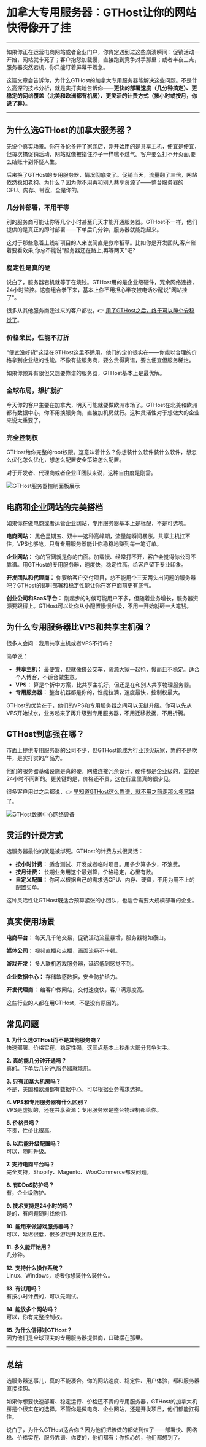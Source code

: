 # 加拿大专用服务器：GTHost让你的网站快得像开了挂

---

如果你正在运营电商网站或者企业门户，你肯定遇到过这些崩溃瞬间：促销活动一开始，网站就卡死了；客户抱怨加载慢，直接跑到竞争对手那里；或者半夜三点，服务器突然宕机，你只能盯着屏幕干着急。

这篇文章会告诉你，为什么GTHost的加拿大专用服务器能解决这些问题。不是什么高深的技术分析，就是实打实地告诉你——**更快的部署速度（几分钟搞定）、更稳定的网络覆盖（北美和欧洲都有机房）、更灵活的计费方式（按小时或按月，你说了算）**。

---

## 为什么选GTHost的加拿大服务器？

先说个真实场景。你在多伦多开了家网店，刚开始用的是共享主机，便宜是便宜，但每次搞促销活动，网站就像被掐住脖子一样喘不过气。客户要么打不开页面,要么结账卡到怀疑人生。

后来换了GTHost的专用服务器，情况彻底变了。促销当天，流量翻了三倍，网站依然稳如老狗。为什么？因为你不用再和别人共享资源了——整台服务器的CPU、内存、带宽，全是你的。

### 几分钟部署，不用干等

别的服务商可能让你等几个小时甚至几天才能开通服务器。GTHost不一样，他们提供的是真正的即时部署——下单后几分钟，服务器就能跑起来。

这对于那些急着上线新项目的人来说简直是救命稻草。比如你是开发团队,客户催着要看效果,你总不能说"服务器还在路上,再等两天"吧?

### 稳定性是真的硬

说白了，服务器宕机就等于在烧钱。GTHost用的是企业级硬件，冗余网络连接，24小时监控。这套组合拳下来，基本上你不用担心半夜被电话吵醒说"网站挂了"。

很多从其他服务商迁过来的客户都说，👉 [用了GTHost之后，终于可以睡个安稳觉了](https://cp.gthost.com/en/join/72c7e6b2fc118929f9ede2978f008806)。

### 价格亲民，性能不打折

"便宜没好货"这话在GTHost这里不适用。他们的定价很实在——你能以合理的价格拿到企业级的性能。不像有些服务商，要么贵得离谱，要么便宜但服务稀烂。

如果你预算有限但又想要靠谱的服务器，GTHost基本上是最优解。

### 全球布局，想扩就扩

今天你的客户主要在加拿大，明天可能就要做欧洲市场了。GTHost在北美和欧洲都有数据中心，你不用换服务商，直接加机房就行。这种灵活性对于想做大的企业来说太重要了。

### 完全控制权

GTHost给你完整的root权限。这意味着什么？你想装什么软件装什么软件，想怎么优化怎么优化，想怎么配置安全策略怎么配置。

对于开发者、代理商或者企业IT团队来说，这种自由度是刚需。

![GTHost服务器控制面板展示](image/485429316594408.webp)

## 电商和企业网站的完美搭档

如果你在做电商或者运营企业网站，专用服务器基本上是标配，不是可选项。

**电商网站：** 黑色星期五、双十一这种高峰期，流量能瞬间暴涨。共享主机扛不住，VPS也够呛，只有专用服务器能让你稳稳地赚到每一笔订单。

**企业网站：** 你的官网就是你的门面。加载慢、经常打不开，客户会觉得你公司不靠谱。用GTHost的专用服务器，速度快，稳定性高，给客户留下专业印象。

**开发团队和代理商：** 你要给客户交付项目，总不能用个三天两头出问题的服务器吧？GTHost的即时部署和稳定性能让你在客户面前更有底气。

**创业公司和SaaS平台：** 刚起步的时候可能用户不多，但随着业务增长，服务器资源要跟得上。GTHost可以让你从小配置慢慢升级，不用一开始就砸一大笔钱。

## 为什么专用服务器比VPS和共享主机强？

很多人会问：我用共享主机或者VPS不行吗？

简单说：

- **共享主机：** 最便宜，但就像挤公交车，资源大家一起抢，慢而且不稳定。适合个人博客，不适合做生意。
- **VPS：** 算是个折中方案，比共享主机好，但还是在和别人共享物理服务器。
- **专用服务器：** 整台机器都是你的，性能拉满，速度最快，控制权最大。

GTHost的优势在于，他们的VPS和专用服务器之间可以无缝升级。你可以先从VPS开始试水，业务起来了再升级到专用服务器，不用迁移数据，不用折腾。

## GTHost到底强在哪？

市面上提供专用服务器的公司不少，但GTHost能成为行业顶尖玩家，靠的不是吹牛，是实打实的产品力。

他们的服务器基础设施是真的硬，网络连接冗余设计，硬件都是企业级的，监控是24小时不间断的。更关键的是，价格还不贵，这在行业里真的很少见。

很多客户用过之后都说，👉 [早知道GTHost这么靠谱，就不用之前走那么多弯路了](https://cp.gthost.com/en/join/72c7e6b2fc118929f9ede2978f008806)。

![GTHost数据中心网络设备](image/6865818337862.webp)

## 灵活的计费方式

选服务器最怕的就是被绑死。GTHost的计费方式很灵活：

- **按小时计费：** 适合测试、开发或者临时项目。用多少算多少，不浪费。
- **按月计费：** 长期业务用这个最划算，价格稳定，心里有数。
- **自定义配置：** 你可以根据自己的需求选CPU、内存、硬盘，不用为用不上的配置买单。

这种灵活性让GTHost既适合预算紧张的小团队，也适合需要大规模部署的企业。

## 真实使用场景

**电商平台：** 每天几千笔交易，促销活动流量暴增，服务器稳如泰山。

**媒体公司：** 视频直播和点播，画面流畅不卡顿。

**游戏开发：** 多人联机游戏服务器，延迟低到感觉不到。

**企业数据中心：** 存储敏感数据，安全防护给力。

**开发代理商：** 给客户做网站，交付速度快，客户满意度高。

这些行业的人都在用GTHost，不是没有原因的。

## 常见问题

**1. 为什么选GTHost而不是其他服务商？**  
快速部署、价格实在、稳定性强，这三点基本上秒杀大部分竞争对手。

**2. 真的能几分钟开通吗？**  
真的。下单后几分钟,服务器就能用。

**3. 只有加拿大机房吗？**  
不是，美国和欧洲都有数据中心，可以根据业务需求选择。

**4. VPS和专用服务器有什么区别？**  
VPS是虚拟的，还在共享资源；专用服务器是整台物理机都给你。

**5. 价格贵吗？**  
不贵，性价比很高。

**6. 以后能升级配置吗？**  
可以，随时升级。

**7. 支持电商平台吗？**  
完全支持，Shopify、Magento、WooCommerce都没问题。

**8. 有DDoS防护吗？**  
有，企业级防护。

**9. 技术支持是24小时的吗？**  
是的，有问题随时找他们。

**10. 能用来做游戏服务器吗？**  
可以，延迟很低，很多游戏开发团队在用。

**11. 多久能开始用？**  
几分钟。

**12. 支持什么操作系统？**  
Linux、Windows，或者你想装什么装什么。

**13. 有试用吗？**  
有按小时计费的，可以先测试。

**14. 能放多个网站吗？**  
可以，你有完整控制权。

**15. 为什么信得过GTHost？**  
因为他们是全球顶尖的专用服务器提供商，口碑摆在那里。

---

## 总结

选服务器这事儿，真的不能凑合。你的网站速度、稳定性、用户体验，都和服务器直接挂钩。

如果你想要快速部署、稳定运行、价格还不贵的专用服务器，GTHost的加拿大机房是个很实在的选择。不管你是做电商、企业网站，还是开发项目，他们都能扛得住。

说白了，为什么GTHost适合你？因为他们把该做的都做到位了——部署快、网络稳、价格实在、服务靠谱。你要的，他们都有；你担心的，他们都想到了。
